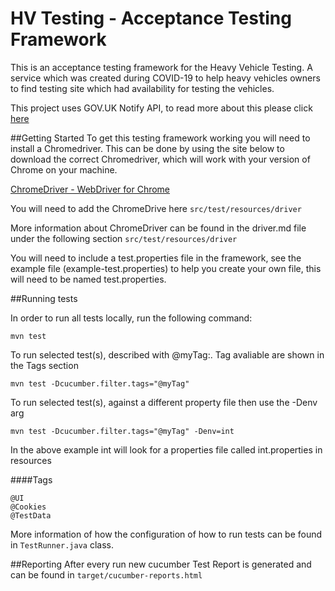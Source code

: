 # HV Testing - Acceptance Testing Framework

This is an acceptance testing framework for the Heavy Vehicle Testing. A service which was created during COVID-19 to help heavy vehicles owners to find testing site which had availability for testing the vehicles.   

This project uses GOV.UK Notify API, to read more about this please click [here](https://www.notifications.service.gov.uk/documentation)

##Getting Started 
To get this testing framework working you will need to install a Chromedriver. This can be done by using the site below to download the correct Chromedriver, which will work with your version of Chrome on your machine. 

[ChromeDriver - WebDriver for Chrome](https://chromedriver.chromium.org/downloads)

You will need to add the ChromeDrive here `src/test/resources/driver` 

More information about ChromeDriver can be found in the driver.md file under the following section `src/test/resources/driver`


You will need to include a test.properties file in the framework, see the example file (example-test.properties) to help you create your own file, this will need to be named test.properties.


##Running tests

In order to run all tests locally, run the following command:

```shell
mvn test
```

To run selected test(s), described with @myTag:. Tag avaliable are shown in the Tags section
```shell
mvn test -Dcucumber.filter.tags="@myTag"
```
To run selected test(s), against a different property file then use the -Denv arg
```shell
mvn test -Dcucumber.filter.tags="@myTag" -Denv=int
```
In the above example int will look for a properties file called int.properties in resources


####Tags
```shell
@UI
@Cookies
@TestData
```


More information of how the configuration of how to run tests can be found in `TestRunner.java` class. 

##Reporting
After every run new cucumber Test Report is generated and can be found in `target/cucumber-reports.html`
